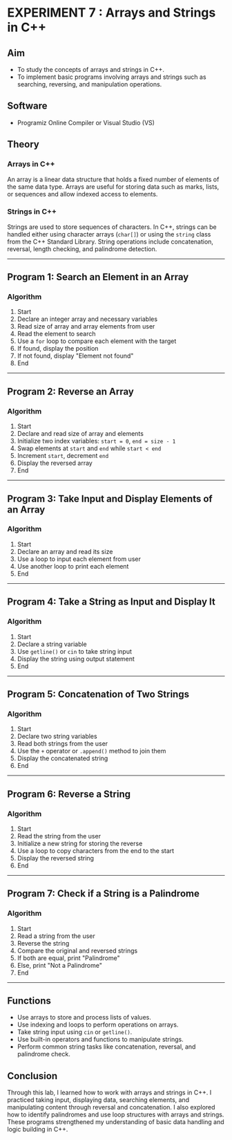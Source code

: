 # EXPERIMENT 7 : Arrays and Strings in C++

## Aim
- To study the concepts of arrays and strings in C++.
- To implement basic programs involving arrays and strings such as searching, reversing, and manipulation operations.

## Software
- Programiz Online Compiler or Visual Studio (VS)

## Theory

### Arrays in C++
An array is a linear data structure that holds a fixed number of elements of the same data type. Arrays are useful for storing data such as marks, lists, or sequences and allow indexed access to elements.

### Strings in C++
Strings are used to store sequences of characters. In C++, strings can be handled either using character arrays (`char[]`) or using the `string` class from the C++ Standard Library. String operations include concatenation, reversal, length checking, and palindrome detection.

---

## Program 1: Search an Element in an Array

### Algorithm
1. Start  
2. Declare an integer array and necessary variables  
3. Read size of array and array elements from user  
4. Read the element to search  
5. Use a `for` loop to compare each element with the target  
6. If found, display the position  
7. If not found, display "Element not found"  
8. End

---

## Program 2: Reverse an Array

### Algorithm
1. Start  
2. Declare and read size of array and elements  
3. Initialize two index variables: `start = 0`, `end = size - 1`  
4. Swap elements at `start` and `end` while `start < end`  
5. Increment `start`, decrement `end`  
6. Display the reversed array  
7. End

---

## Program 3: Take Input and Display Elements of an Array

### Algorithm
1. Start  
2. Declare an array and read its size  
3. Use a loop to input each element from user  
4. Use another loop to print each element  
5. End

---

## Program 4: Take a String as Input and Display It

### Algorithm
1. Start  
2. Declare a string variable  
3. Use `getline()` or `cin` to take string input  
4. Display the string using output statement  
5. End

---

## Program 5: Concatenation of Two Strings

### Algorithm
1. Start  
2. Declare two string variables  
3. Read both strings from the user  
4. Use the `+` operator or `.append()` method to join them  
5. Display the concatenated string  
6. End

---

## Program 6: Reverse a String

### Algorithm
1. Start  
2. Read the string from the user  
3. Initialize a new string for storing the reverse  
4. Use a loop to copy characters from the end to the start  
5. Display the reversed string  
6. End

---

## Program 7: Check if a String is a Palindrome

### Algorithm
1. Start  
2. Read a string from the user  
3. Reverse the string  
4. Compare the original and reversed strings  
5. If both are equal, print "Palindrome"  
6. Else, print "Not a Palindrome"  
7. End

---

## Functions

- Use arrays to store and process lists of values.
- Use indexing and loops to perform operations on arrays.
- Take string input using `cin` or `getline()`.
- Use built-in operators and functions to manipulate strings.
- Perform common string tasks like concatenation, reversal, and palindrome check.

## Conclusion
Through this lab, I learned how to work with arrays and strings in C++. I practiced taking input, displaying data, searching elements, and manipulating content through reversal and concatenation. I also explored how to identify palindromes and use loop structures with arrays and strings. These programs strengthened my understanding of basic data handling and logic building in C++.
